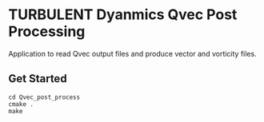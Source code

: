 # TURBULENT Dyanmics Qvec Post Processing
Application to read Qvec output files and produce vector and vorticity files.


## Get Started
```
cd Qvec_post_process
cmake .
make

```

